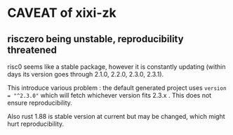 # CAVEAT of xixi-zk

## risczero being unstable, reproducibility threatened

risc0 seems like a stable package, however it is constantly updating (within days its version goes through 2.1.0, 2.2.0, 2.3.0, 2.3.1).

This introduce various problem : the default generated project uses `version = "^2.3.0"` which will fetch whichever version fits 2.3.x . This does not ensure reproducibility.

Also rust 1.88 is stable version at current but may be changed, which might hurt reproducibility.
